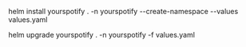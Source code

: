 helm install yourspotify . -n yourspotify --create-namespace --values values.yaml

 helm upgrade yourspotify . -n yourspotify -f values.yaml